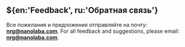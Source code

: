 ## ${en:'Feedback', ru:'Обратная связь'}

Все пожелания и предложения отправляйте на почту: **nrg@nanolaba.com**.<!--ru-->
For all feedback and suggestions, please email: **nrg@nanolaba.com**.<!--en-->